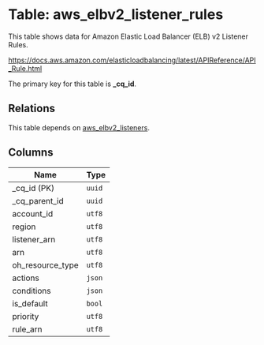 # Table: aws_elbv2_listener_rules

This table shows data for Amazon Elastic Load Balancer (ELB) v2 Listener Rules.

https://docs.aws.amazon.com/elasticloadbalancing/latest/APIReference/API_Rule.html

The primary key for this table is **_cq_id**.

## Relations

This table depends on [aws_elbv2_listeners](aws_elbv2_listeners.md).

## Columns

| Name          | Type          |
| ------------- | ------------- |
|_cq_id (PK)|`uuid`|
|_cq_parent_id|`uuid`|
|account_id|`utf8`|
|region|`utf8`|
|listener_arn|`utf8`|
|arn|`utf8`|
|oh_resource_type|`utf8`|
|actions|`json`|
|conditions|`json`|
|is_default|`bool`|
|priority|`utf8`|
|rule_arn|`utf8`|